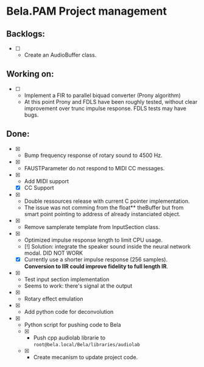 # Bela.PAM Project management

## Backlogs:

- [ ] - Create an AudioBuffer class.

## Working on:

- [ ] - Implement a FIR to parallel biquad converter (Prony algorithm)
  - At this point Prony and FDLS have been roughly tested, without clear improvement over trunc impulse response. FDLS tests may have bugs. 

## Done:

- [x] - Bump frequency response of rotary sound to 4500 Hz.
- [x] - FAUSTParameter do not respond to MIDI CC messages.
- [x] - Add MIDI support
  - [x] CC Support
- [x] - Double ressources release with current C pointer implementation.
  - The issue was not comming from the float** theBuffer but from smart point pointing to address of already instanciated object.
- [x] - Remove samplerate template from InputSection class.
- [x] - Optimized impulse response length to limit CPU usage.
  - [!] Solution: integrate the speaker sound inside the neural network modal. DID NOT WORK
  - [x] Currently use a shorter impulse response (256 samples). **Conversion to IIR could improve fidelity to full length IR**.
- [x] - Test input section implementation
  - Seems to work: there's signal at the output
- [x] - Rotary effect emulation
- [x] - Add python code for deconvolution
- [x] - Python script for pushing code to Bela
  - [x] - Push cpp audiolab librarie to `root@bela.local/Bela/libraries/audiolab`
  - [x] - Create mecanism to update project code.